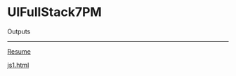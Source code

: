 # UIFullStack7PM
Outputs<hr>

[Resume](https://Juveria-Dalvi.github.io/UIFullStack-course/Resume/index.html)

[js1.html](https://Juveria-Dalvi.github.io/UIFullStack-course/JS%20practise/js1.html)
